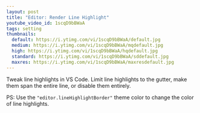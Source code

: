 ```yaml
---
layout: post
title: "Editor: Render Line Highlight"
youtube_video_id: 1scqD9bBWaA
tags: setting
thumbnails:
  default: https://i.ytimg.com/vi/1scqD9bBWaA/default.jpg
  medium: https://i.ytimg.com/vi/1scqD9bBWaA/mqdefault.jpg
  high: https://i.ytimg.com/vi/1scqD9bBWaA/hqdefault.jpg
  standard: https://i.ytimg.com/vi/1scqD9bBWaA/sddefault.jpg
  maxres: https://i.ytimg.com/vi/1scqD9bBWaA/maxresdefault.jpg
---
```


Tweak line highlights in VS Code. Limit line highlights to the gutter, make them span the entire line, or disable them entirely.

PS: Use the `"editor.lineHighlightBorder"` theme color to change the color of line highlights.
